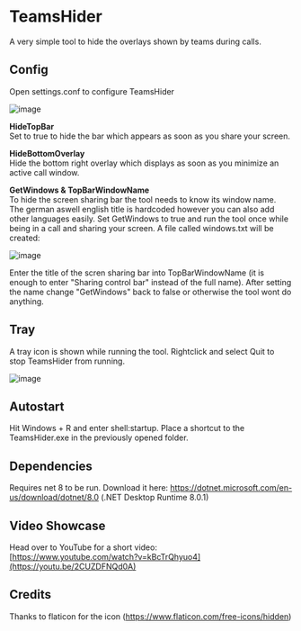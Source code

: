# TeamsHider

A very simple tool to hide the overlays shown by teams during calls.

## Config

Open settings.conf to configure TeamsHider

![image](https://github.com/mroter93/TeamsHider/assets/156033398/774fae73-cb97-4832-aee1-ab13e1956be5)

**HideTopBar**  
Set to true to hide the bar which appears as soon as you share your screen.

**HideBottomOverlay**  
Hide the bottom right overlay which displays as soon as you minimize an active call window.

**GetWindows & TopBarWindowName**  
To hide the screen sharing bar the tool needs to know its window name. The german aswell english title is hardcoded however you can also add other languages easily. Set GetWindows to true and run the tool once while being in a call and sharing your screen. A file called windows.txt will be created:

![image](https://github.com/mroter93/TeamsHider/assets/156033398/c48bfded-5293-4101-9deb-e02aca1d3738)

Enter the title of the scren sharing bar into TopBarWindowName (it is enough to enter "Sharing control bar" instead of the full name).
After setting the name change "GetWindows" back to false or otherwise the tool wont do anything.

## Tray

A tray icon is shown while running the tool. Rightclick and select Quit to stop TeamsHider from running.

![image](https://github.com/mroter93/TeamsHider/assets/156033398/f90d5bfe-9542-40f2-baa8-24cdf88d9fc8)

## Autostart

Hit Windows + R and enter shell:startup.
Place a shortcut to the TeamsHider.exe in the previously opened folder.

## Dependencies

Requires net 8 to be run. Download it here:
https://dotnet.microsoft.com/en-us/download/dotnet/8.0 (.NET Desktop Runtime 8.0.1)

## Video Showcase

Head over to YouTube for a short video:  
[https://www.youtube.com/watch?v=kBcTrQhyuo4](https://youtu.be/2CUZDFNQd0A)

## Credits

Thanks to flaticon for the icon (https://www.flaticon.com/free-icons/hidden)

